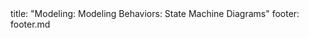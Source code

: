 <frontmatter>
title: "Modeling: Modeling Behaviors: State Machine Diagrams"
footer: footer.md
</frontmatter>

<include src="navbar.md" boilerplate />

<include src="unit-inPage-asFlat.md" boilerplate />